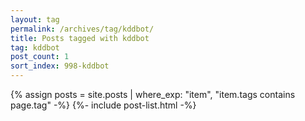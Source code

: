 ```yaml
---
layout: tag
permalink: /archives/tag/kddbot/
title: Posts tagged with kddbot
tag: kddbot
post_count: 1
sort_index: 998-kddbot
---
```

{% assign posts = site.posts | where_exp: "item", "item.tags contains page.tag" -%}
{%- include post-list.html -%}
